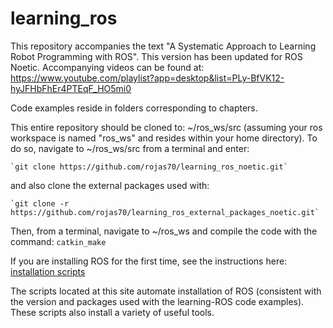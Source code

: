 # learning_ros
This repository accompanies the text "A Systematic Approach to Learning Robot Programming with ROS".
This version has been updated for ROS Noetic. Accompanying videos can be found at:
https://www.youtube.com/playlist?app=desktop&list=PLy-BfVK12-hyJFHbFhEr4PTEqF_HO5mi0

Code examples reside in folders corresponding to chapters.

This entire repository should be cloned to: ~/ros_ws/src (assuming your ros workspace is named "ros_ws" and resides within your home directory).
To do so, navigate to ~/ros_ws/src from a terminal and enter:
```
`git clone https://github.com/rojas70/learning_ros_noetic.git`
```
and also clone the external packages used with:
```
`git clone -r https://github.com/rojas70/learning_ros_external_packages_noetic.git`
```

Then, from a terminal, navigate to ~/ros_ws and compile the code with the command:
`catkin_make`

If you are installing ROS for the first time, see the instructions here:
[installation scripts](//github.com/rojas70/learning_ros_setup_scripts)

The scripts located at this site automate installation of ROS (consistent with the version and packages used with the learning-ROS code examples).  These scripts also install a variety of useful tools.


